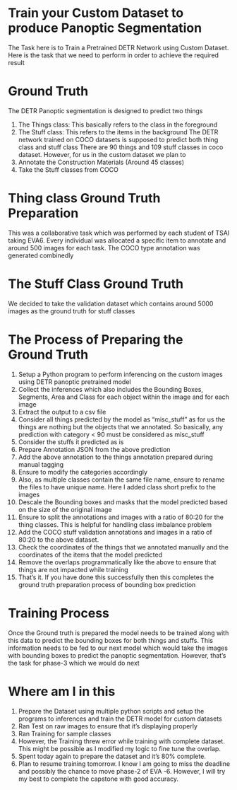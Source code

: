 Train your Custom Dataset to produce Panoptic Segmentation 
==============================================================
The Task here is to Train a Pretrained DETR Network using Custom Dataset. Here is the task that we need to perform in order to achieve the required result 

# Ground Truth
The DETR Panoptic segmentation is designed to predict two things 
1.	The Things class: This basically refers to the class in the foreground 
2.	The Stuff class: This refers to the items in the background 
The DETR network trained on COCO datasets is supposed to predict both thing class and stuff class 
There are 90 things and 109 stuff classes in coco dataset. However, for us in the custom dataset we plan to 
1.	Annotate the Construction Materials (Around 45 classes)
2.	Take the Stuff classes from COCO

# Thing class Ground Truth Preparation 
This was a collaborative task which was performed by each student of TSAI taking EVA6. Every individual was allocated a specific item to annotate and around 500 images for each task. The COCO type annotation was generated combinedly

# The Stuff Class Ground Truth
We decided to take the validation dataset which contains around 5000 images as the ground truth for stuff classes 

# The Process of Preparing the Ground Truth

1.	Setup a Python program to perform inferencing on the custom images using DETR panoptic pretrained model 
2.	Collect the inferences which also includes the Bounding Boxes, Segments, Area and Class for each object within the image and for each image 
3.	Extract the output to a csv file 
4.	Consider all things predicted by the model as “misc_stuff” as for us the things are nothing but the objects that we annotated. So basically, any prediction with category < 90 must be considered as misc_stuff 
5.	Consider the stuffs it predicted as is
6.	Prepare Annotation JSON from the above prediction 
7.	Add the above annotation to the things annotation prepared during manual tagging 
8.	Ensure to modify the categories accordingly 
9.	Also, as multiple classes contain the same file name, ensure to rename the files to have unique name. Here I added class short prefix to the images 
10.	Descale the Bounding boxes and masks that the model predicted based on the size of the original image 
11.	Ensure to split the annotations and images with a ratio of 80:20 for the thing classes. This is helpful for handling class imbalance problem 
12.	Add the COCO stuff validation annotations and images in a ratio of 80:20 to the above dataset.
13.	Check the coordinates of the things that we annotated manually and the coordinates of the items that the model predicted 
14.	Remove the overlaps programmatically like the above to ensure that things are not impacted while training 
15.	That’s it. If you have done this successfully then this completes the ground truth preparation process of bounding box prediction 

# Training Process
Once the Ground truth is prepared the model needs to be trained along with this data to predict the bounding boxes for both things and stuffs. This information needs to be fed to our next model which would take the images with bounding boxes to predict the panoptic segmentation. However, that’s the task for phase-3 which we would do next 

# Where am I in this 
1.	Prepare the Dataset using multiple python scripts and setup the programs to inferences and train the DETR model for custom datasets 
2.	Ran Test on raw images to ensure that it’s displaying properly 
3.	Ran Training for sample classes 
4.	However, the Training threw error while training with complete dataset. This might be possible as I modified my logic to fine tune the overlap. 
5.	Spent today again to prepare the dataset and it’s 80% complete. 
6.	Plan to resume training tomorrow. I know I am going to miss the deadline and possibly the chance to move phase-2 of EVA -6. However, I will try my best to complete the capstone with good accuracy. 
